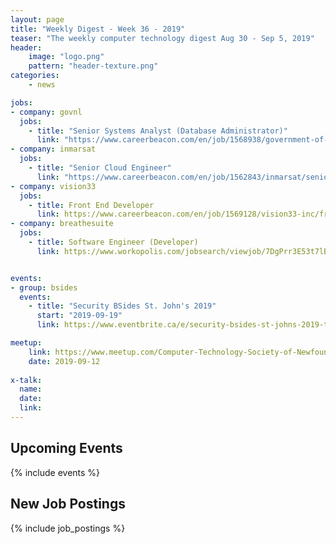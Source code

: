 ```yaml
---
layout: page
title: "Weekly Digest - Week 36 - 2019"
teaser: "The weekly computer technology digest Aug 30 - Sep 5, 2019"
header:
    image: "logo.png"
    pattern: "header-texture.png"
categories:
    - news

jobs:
- company: govnl
  jobs:
    - title: "Senior Systems Analyst (Database Administrator)"
      link: "https://www.careerbeacon.com/en/job/1568938/government-of-newfoundland-and-labrador/senior-systems-analyst-database-administrator/st-john-s"
- company: inmarsat
  jobs:
    - title: "Senior Cloud Engineer"
      link: "https://www.careerbeacon.com/en/job/1562843/inmarsat/senior-cloud-engineer/st-john-s"
- company: vision33
  jobs:
    - title: Front End Developer
      link: https://www.careerbeacon.com/en/job/1569128/vision33-inc/front-end-developer/st-john-s
- company: breathesuite
  jobs:
    - title: Software Engineer (Developer)
      link: https://www.workopolis.com/jobsearch/viewjob/7DgPrr3E53t7lBWhLj-ENQbjU3nNEhvUBqZD0XAL22b9Kl_nadIsQg


events:
- group: bsides
  events:
    - title: "Security BSides St. John's 2019"
      start: "2019-09-19"
      link: https://www.eventbrite.ca/e/security-bsides-st-johns-2019-tickets-61151396473

meetup:
    link: https://www.meetup.com/Computer-Technology-Society-of-Newfoundland-and-Labrador/events/rpdzmpyzmbqb/
    date: 2019-09-12
  
x-talk:
  name:
  date:
  link:
---
```


## Upcoming Events
{% include events %}

## New Job Postings
{% include job_postings %}
